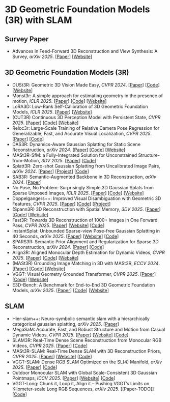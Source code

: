 # 3D Geometric Foundation Models (3R) with SLAM

## Survey Paper

- Advances in Feed-Forward 3D Reconstruction and View Synthesis: A Survey, *arXiv 2025*. [[Paper](https://arxiv.org/pdf/2507.14501)] [[Website](https://fnzhan.com/projects/Feed-Forward-3D/)]

## 3D Geometric Foundation Models (3R)

- DUSt3R: Geometric 3D Vision Made Easy, *CVPR 2024*. [[Paper](https://openaccess.thecvf.com/content/CVPR2024/papers/Wang_DUSt3R_Geometric_3D_Vision_Made_Easy_CVPR_2024_paper.pdf)] [[Code](https://github.com/naver/dust3r)] [[Website](https://dust3r.europe.naverlabs.com/)]
- Monst3r: A simple approach for estimating geometry in the presence of motion, *ICLR 2025*. [[Paper](https://arxiv.org/pdf/2410.03825)] [[Code](https://github.com/Junyi42/monst3r)] [[Website](https://monst3r-project.github.io/)]
- LoRA3D: Low-Rank Self-Calibration of 3D Geometric Foundation Models, *ICLR 2025*. [[Paper](https://arxiv.org/pdf/2412.07746)] [[Website](https://520xyxyzq.github.io/lora3d/)]
- (CUT3R) Continuous 3D Perception Model with Persistent State, *CVPR 2025*. [[Paper](https://arxiv.org/pdf/2501.12387)] [[Code](https://github.com/CUT3R/CUT3R)] [[Website](https://cut3r.github.io/)]
- Reloc3r: Large-Scale Training of Relative Camera Pose Regression for Generalizable, Fast, and Accurate Visual Localization, *CVPR 2025*. [[Paper](https://arxiv.org/pdf/2412.08376)] [[Code](https://github.com/ffrivera0/reloc3r)]
- DAS3R: Dynamics-Aware Gaussian Splatting for Static Scene Reconstruction, *arXiv 2024*. [[Paper](https://arxiv.org/pdf/2412.19584)] [[Code](https://github.com/kai422/das3r)] [[Website](https://kai422.github.io/DAS3R/)]
- MASt3R-SfM: a Fully-Integrated Solution for Unconstrained Structure-from-Motion, *3DV 2025*. [[Paper](https://arxiv.org/pdf/2409.19152)] [[Code](https://github.com/naver/mast3r/tree/mast3r_sfm)]
- Splatt3R: Zero-shot Gaussian Splatting from Uncalibrated Image Pairs, *arXiv 2024*. [[Paper](https://arxiv.org/pdf/2408.13912)] [[Project](https://splatt3r.active.vision/)] [[Code](https://github.com/btsmart/splatt3r)]
- SAB3R: Semantic-Augmented Backbone in 3D Reconstruction, *arXiv 2024*. [[Paper](https://tianx-ia.github.io/Semantic_Augmented_3D_Foundation_Models.pdf)]
- No Pose, No Problem: Surprisingly Simple 3D Gaussian Splats from Sparse Unposed Images, *ICLR 2025*. [[Paper](https://arxiv.org/pdf/2410.24207)] [[Code](https://github.com/cvg/NoPoSplat)] [[Website](https://noposplat.github.io/)]
- Doppelgangers++: Improved Visual Disambiguation with Geometric 3D Features, *CVPR 2025*. [[Paper](https://arxiv.org/pdf/2412.05826)] [[Code](https://github.com/doppelgangers25/doppelgangers-plusplus)] [[Project](https://doppelgangers25.github.io/doppelgangers_plusplus/)]
- (Spann3R) 3D Reconstruction with Spatial Memory, *3DV 2025*. [[Paper](https://arxiv.org/pdf/2408.16061)] [[Code](https://github.com/HengyiWang/spann3r)] [[Website](https://hengyiwang.github.io/projects/spanner)]
- Fast3R: Towards 3D Reconstruction of 1000+ Images in One Forward Pass, *CVPR 2025*. [[Paper](https://arxiv.org/pdf/2501.13928)] [[Website](https://fast3r-3d.github.io/)] [[Code](https://github.com/facebookresearch/fast3r)]
- InstantSplat: Unbounded Sparse-view Pose-free Gaussian Splatting in 40 Seconds, *arXiv 2025*. [[Paper](https://generative-vision.github.io/workshop-CVPR-24/papers/11.pdf)] [[Website](https://instantsplat.github.io/)] [[Code](https://github.com/NVlabs/InstantSplat)]
- SPARS3R: Semantic Prior Alignment and Regularization for Sparse 3D Reconstruction, *arXiv 2024*. [[Paper](https://arxiv.org/pdf/2411.12592)] [[Code](https://github.com/snldmt/SPARS3R)]
- Align3R: Aligned Monocular Depth Estimation for Dynamic Videos, *CVPR 2025*. [[Paper](https://arxiv.org/pdf/2412.03079)] [[Code](https://github.com/jiah-cloud/Align3R)] [[Website](https://igl-hkust.github.io/Align3R.github.io/)]
- (MASt3R) Grounding Image Matching in 3D with MASt3R, *ECCV 2024*. [[Paper](https://arxiv.org/pdf/2406.09756)] [[Code](https://github.com/naver/mast3r)] [[Website](https://europe.naverlabs.com/blog/mast3r-matching-and-stereo-3d-reconstruction/)]
- VGGT: Visual Geometry Grounded Transformer, *CVPR 2025*. [[Paper](https://arxiv.org/pdf/2503.11651)] [[Code](https://github.com/facebookresearch/vggt)] [[Website](https://vgg-t.github.io/)]
- E3D-Bench: A Benchmark for End-to-End 3D Geometric Foundation Models, *arXiv 2025*. [[Paper](https://arxiv.org/pdf/2506.01933)] [[Code](https://github.com/VITA-Group/E3D-Bench)] [[Website](https://e3dbench.github.io/)]

## SLAM

- Hier-slam++: Neuro-symbolic semantic slam with a hierarchically categorical gaussian splatting, *arXiv 2025*. [[Paper](https://arxiv.org/pdf/2502.14931)]
- MegaSaM: Accurate, Fast, and Robust Structure and Motion from Casual Dynamic Videos, *CVPR 2025*. [[Paper](https://arxiv.org/pdf/2412.04463)] [[Website](https://mega-sam.github.io/)] [[Code](https://github.com/mega-sam/mega-sam)]
- SLAM3R: Real-Time Dense Scene Reconstruction from Monocular RGB Videos, *CVPR 2025*. [[Paper](https://arxiv.org/pdf/2412.09401)] [[Code](https://github.com/PKU-VCL-3DV/SLAM3R)]
- MASt3R-SLAM: Real-Time Dense SLAM with 3D Reconstruction Priors, *CVPR 2025*. [[Paper](https://arxiv.org/pdf/2412.12392)] [[Website](https://edexheim.github.io/mast3r-slam/)] [[Code](https://github.com/rmurai0610/MASt3R-SLAM)]
- VGGT-SLAM: Dense RGB SLAM Optimized on the SL(4) Manifold, *arXiv 2025*. [[Paper](https://arxiv.org/pdf/2505.12549)] [[Code](https://github.com/MIT-SPARK/VGGT-SLAM)]
- Outdoor Monocular SLAM with Global Scale-Consistent 3D Gaussian Pointmaps, *ICCV 2025*. [[Paper](https://arxiv.org/pdf/2507.03737)] [[Website](https://3dagentworld.github.io/S3PO-GS/)] [[Code](https://github.com/3DAgentWorld/S3PO-GS)]
- VGGT-Long: Chunk it, Loop it, Align it – Pushing VGGT’s Limits on Kilometer-scale Long RGB Sequences, *arXiv 2025*. [[Paper-TODO]] [[Code](https://github.com/DengKaiCQ/VGGT-Long)]

